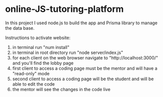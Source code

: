 # online-JS-tutoring-platform

In this project I used node.js to build the app and Prisma library to manage the data base.

Instructions to activate website:
1. in terminal run "num install"
2. in terminal in root directory run "node server/index.js"
3. for each client on the web browser navigate to "http://localhost:3000/" and you'll find the lobby page
4. first client to access a coding page must be the mentor and will have a "read-only" mode
5. second client to access a coding page will be the student and will be able to edit the code
6. the mentor will see the changes in the code live


